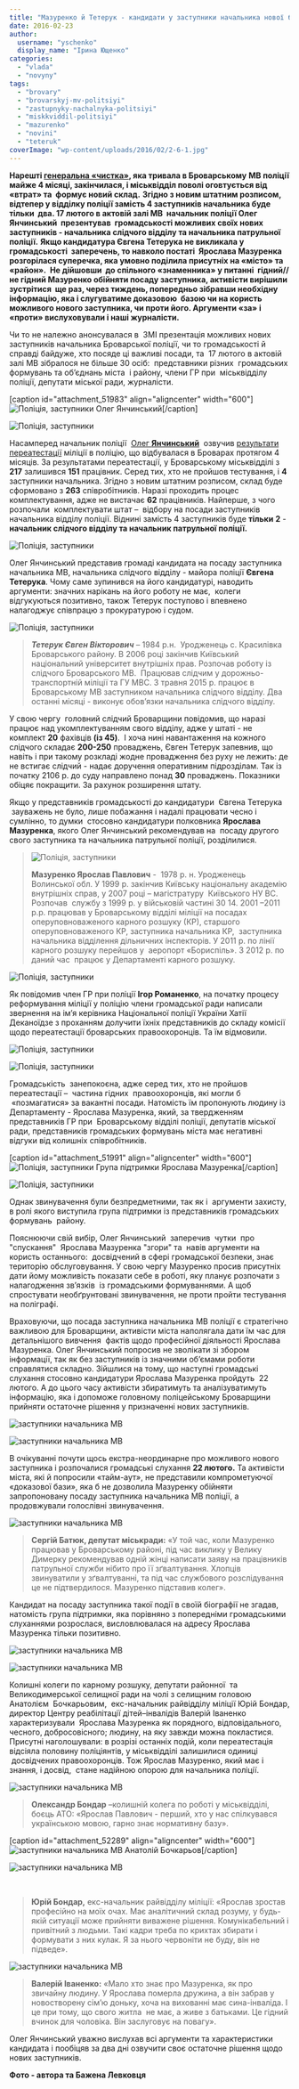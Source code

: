 ```yaml
---
title: "Мазуренко й Тетерук - кандидати у заступники начальника нової броварської поліції"
date: 2016-02-23
author: 
  username: "yschenko"
  display_name: "Ірина Ющенко"
categories: 
  - "vlada"
  - "novyny"
tags: 
  - "brovary"
  - "brovarskyj-mv-politsiyi"
  - "zastupnyky-nachalnyka-politsiyi"
  - "miskkviddil-politsiyi"
  - "mazurenko"
  - "novini"
  - "teteruk"
coverImage: "wp-content/uploads/2016/02/2-6-1.jpg"
---
```


**Нарешті [генеральна «чистка»](https://mpz.brovary.org/gromadska-rada-pry-militsiyi-proshhaj-zdrastuj-gromadska-rada-pry-politsiyi), яка тривала в Броварському** **МВ поліції майже 4 місяці, закінчилася, і міськвідділ поволі оговтується від «втрат» та  формує новий склад.** **Згідно з новим штатним розписом, відтепер у відділку поліції замість 4 заступників начальника буде тільки  два. 17 лютого в актовій залі МВ  начальник поліції Олег Янчинський  презентував  громадськості можливих своїх нових заступників - начальника слідчого відділу та начальника патрульної поліції.** **Якщо кандидатура Євгена Тетерука не викликала у громадськості  заперечень, то навколо постаті  Ярослава Мазуренка розгорілася суперечка, яка умовно поділила присутніх на «місто» та «район».  Не дійшовши  до спільного «знаменника» у питанні  гідний//не гідний Мазуренко обійняти посаду заступника, активісти вирішили зустрітися  ще раз, через тиждень, попередньо зібравши необхідну інформацію, яка і слугуватиме доказовою  базою чи на користь можливого нового заступника, чи проти його. Аргументи «за» і «проти» вислуховували і наші журналісти.**

Чи то не належно анонсувалася в  ЗМІ презентація можливих нових заступників начальника Броварської поліції, чи то громадськості й справді байдуже, хто посяде ці важливі посади, та  17 лютого в актовій залі МВ зібралося не більше 30 осіб:  представники різних  громадських формувань та об’єднань міста  і району, члени ГР при  міськвідділу поліції, депутати міської ради, журналісти.

\[caption id="attachment\_51983" align="aligncenter" width="600"\]![Поліція, заступники](https://mpz.brovary.org/wp-content/uploads/2016/02/1-6.jpg) Олег Янчинський\[/caption\]

![Поліція, заступники](https://mpz.brovary.org/wp-content/uploads/2016/02/7-5.jpg)

Насамперед начальник поліції  [Олег **Янчинський**](https://mpz.brovary.org/gromadska-rada-pry-politsiyi-proekzamenuvala-novogo-t-v-o-nachalnyka-politsiyi-olega-yanchynskogo/)  озвучив [результати переатестації](https://mpz.brovary.org/u-brovarskij-politsiyi-zvilnyly-vse-kerivnytstvo-i-polovynu-pratsivnykiv/) міліції в поліцію, що відбувалася в Броварах протягом 4 місяців. За результатами переатестації, у Броварському міськвідділі з **217** залишився **151** працівник. Серед тих, хто не пройшов тестування, і **4** заступники начальника. Згідно з новим штатним розписом, склад буде сформовано з **263** співробітників. Наразі проходить процес комплектування, адже не вистачає **62** працівників. Найперше, з чого розпочали  комплектувати штат –  відбору на посади заступників начальника відділу поліції. Віднині замість 4 заступників буде **тільки** **2** - **начальник слідчого відділу та начальник патрульної поліції.**

![Поліція, заступники](https://mpz.brovary.org/wp-content/uploads/2016/02/3-6.jpg)

Олег Янчинський представив громаді кандидата на посаду заступника начальника МВ, начальника слідчого відділу - майора поліції **Євгена Тетерука**. Чому саме зупинився на його кандидатурі, наводить аргументи: значних нарікань на його роботу не має,  колеги відгукуються позитивно, також Тетерук поступово і впевнено налагоджує співпрацю з прокуратурою і судом.

![Поліція, заступники](https://mpz.brovary.org/wp-content/uploads/2016/02/2-6.jpg)

> **_Тетерук Євген Вікторович_** _–_ 1984 р.н.  Уродженець с. Красилівка Броварського району. В 2006 році закінчив Київський національний університет внутрішніх прав. Розпочав роботу із слідчого Броварського МВ.  Працював слідчим у дорожньо-транспортній міліції та ГУ МВС. З травня 2015 р. працює в Броварському МВ заступником начальника слідчого відділу. Два останні місяці - виконує обов’язки начальника слідчого відділу.

У свою чергу  головний слідчий Броварщини повідомив, що наразі  працює над укомплектуванням свого відділу, адже у штаті - не комплект **20** фахівців **(із 45)**.  І хоча нині навантаження на кожного слідчого складає **200-250** проваджень, Євген Тетерук запевнив, що навіть і при такому розкладі жодне провадження без руху не лежить: де не встигає слідчий - надає доручення оперативним підрозділам. Так із початку 2106 р. до суду направлено понад **30** проваджень. Показники обіцяє покращити. За рахунок розширення штату.

Якщо у представників громадськості до кандидатури  Євгена Тетерука  зауважень не було, лише побажання і надалі працювати чесно і сумлінно, то думки  стосовно кандидатури полковника **Ярослава Мазуренка**, якого Олег Янчинський рекомендував на  посаду другого свого заступника та начальника патрульної поліції, розділилися.

> ![Поліція, заступники](https://mpz.brovary.org/wp-content/uploads/2016/02/IMG_6648.jpg)
> 
> **Мазуренко Ярослав Павлович** _\-_  1978 р. н. Уродженець Волинської обл. У 1999 р. закінчив Київську національну академію внутрішніх справ, у 2007 році – магістратуру  Київського НУ ВС. Розпочав  службу з 1999 р. у військовій частині 30 14. 2001 –2011 р.р. працював у Броварському відділі міліції на посадах оперуповноваженого карного розшуку (КР), старшого оперуповноваженого КР, заступника начальника КР,  заступника начальника відділення дільничних інспекторів. У 2011 р. по лінії карного розшуку перейшов у  аеропорт «Бориспіль». З 2012 р. по даний час  працює у Департаменті карного розшуку.

![Поліція, заступники](https://mpz.brovary.org/wp-content/uploads/2016/02/SAM_4647.jpg)

Як повідомив член ГР при поліції **Ігор Романенко**, на початку процесу реформування міліції у поліцію члени громадської ради написали звернення на ім’я керівника Національної поліції України Хатії Деканоїдзе з проханням долучити їхніх представників до складу комісії  щодо переатестації броварських правоохоронців. Та їм відмовили.

![Поліція, заступники](https://mpz.brovary.org/wp-content/uploads/2016/02/8-4.jpg)

![Поліція, заступники](https://mpz.brovary.org/wp-content/uploads/2016/02/11-2.jpg)

Громадськість  занепокоєна, адже серед тих, хто не пройшов переатестації –  частина гідних  правоохоронців, які могли б  «позмагатися» за вакантні посади. Натомість їм пропонують людину із Департаменту - Ярослава Мазуренка, який, за твердженням   представників ГР при  Броварському відділі поліції, депутатів міської ради, представників громадських формувань міста має негативні відгуки від колишніх співробітників.

\[caption id="attachment\_51991" align="aligncenter" width="600"\]![Поліція, заступники](https://mpz.brovary.org/wp-content/uploads/2016/02/10-1.jpg) Група підтримки Ярослава Мазуренка\[/caption\]

![Поліція, заступники](https://mpz.brovary.org/wp-content/uploads/2016/02/9-3.jpg)

Однак звинувачення були безпредметними, так як і  аргументи захисту, в ролі якого виступила група підтримки із представників громадських формувань  району.

Пояснюючи свій вибір, Олег Янчинський  заперечив  чутки  про "спускання"  Ярослава Мазуренка "згори" та  навів аргументи на користь останнього:  досвідчений в сфері громадської безпеки, знає територію обслуговування. У свою чергу Мазуренко просив присутніх дати йому можливість показати себе в роботі, яку планує розпочати з налагодження зв’язків  із громадськими формуваннями. А щоб спростувати необґрунтовані звинувачення, не проти пройти тестування на поліграфі.

Враховуючи, що посада заступника начальника МВ поліції є стратегічно важливою для Броварщини, активісти міста наполягала дати їм час для  детальнішого вивчення  фактів щодо професійної діяльності Ярослава Мазуренка. Олег Янчинський попросив не зволікати зі збором інформації, так як без заступників із значними об’ємами роботи справлятися складно. Зійшлися на тому, що наступні громадські слухання стосовно кандидатури Ярослава Мазуренка пройдуть  22 лютого. А до цього часу активісти збиратимуть та аналізуватимуть інформацію, яка і допоможе головному поліцейському Броварщини прийняти остаточне рішення у призначенні нових заступників.

![заступники начальника МВ](https://mpz.brovary.org/wp-content/uploads/2016/02/13-2.jpg)

![заступники начальника МВ](https://mpz.brovary.org/wp-content/uploads/2016/02/15-1.jpg)

В очікуванні почути щось екстра-неординарне про можливого нового заступника і розпочалися громадські слухання **22 лютого.** Та активісти міста, які й попросили «тайм-аут», не представили компрометуючої «доказової бази», яка б не дозволила Мазуренку обійняти запропоновану посаду заступника начальника МВ поліції, а продовжували голослівні звинувачення.

![заступники начальника МВ](https://mpz.brovary.org/wp-content/uploads/2016/02/8-5.jpg)

> **Сергій Батюк, депутат міськради:** «У той час, коли Мазуренко працював у Броварському районі, під час виклику у Велику Димерку рекомендував одній жінці написати заяву на працівників патрульної служби нібито про її зґвалтування. Хлопців звинуватили у зґвалтуванні, та під час службового розслідування це не підтвердилося. Мазуренко підставив колег».

Кандидат на посаду заступника такої події в своїй біографії не згадав, натомість група підтримки, яка порівняно з попередніми громадськими слуханнями розрослася, висловлювалася на адресу Ярослава Мазуренка тільки позитивно.

![заступники начальника МВ](https://mpz.brovary.org/wp-content/uploads/2016/02/11-3.jpg)

![заступники начальника МВ](https://mpz.brovary.org/wp-content/uploads/2016/02/2-7.jpg)

Колишні колеги по карному розшуку, депутати районної  та Великодимерської селищної ради на чолі з селищним головою Анатолієм  Бочкарьовим,  екс-начальник райвідділу міліції Юрій Бондар, директор Центру реабілітації дітей–інвалідів Валерій Іваненко характеризували  Ярослава Мазуренка як порядного, відповідального, чесного, добросовісного; людину, на яку завжди можна покластися. Присутні наголошували: в розрізі останніх подій, коли переатестація відсіяла половину поліціянтів, у міськвідділі залишилися одиниці  досвідчених правоохоронців. Тож Ярослав Мазуренко, який має і знання, і досвід,  стане надійною опорою для начальника поліції.

![заступники начальника МВ](https://mpz.brovary.org/wp-content/uploads/2016/02/4-6.jpg)

> **Олександр Бондар** –колишній колега по роботі у міськвідділі, боєць АТО: «Ярослав Павлович - перший, хто у нас спілкувався українською мовою, гарно знає нормативну базу».

\[caption id="attachment\_52289" align="aligncenter" width="600"\]![заступники начальника МВ](https://mpz.brovary.org/wp-content/uploads/2016/02/5-7.jpg) Анатолій Бочкарьов\[/caption\]

![заступники начальника МВ](https://mpz.brovary.org/wp-content/uploads/2016/02/6-3.jpg)

 

> **Юрій Бондар,** екс-начальник райвідділу міліції: «Ярослав зростав професійно на моїх очах. Має аналітичний склад розуму, у будь-якій ситуації може прийняти виважене рішення. Комунікабельний і привітний з людьми. Такі кадри треба по крихтах збирати і формувати з них кулак. Я за нього червоніти не буду, він не підведе».

![заступники начальника МВ](https://mpz.brovary.org/wp-content/uploads/2016/02/10-2.jpg)

> **Валерій Іваненко:** «Мало хто знає про Мазуренка, як про звичайну людину. У Ярослава померла дружина, а він забрав у новостворену сім’ю доньку, хоча на вихованні має сина-інваліда. І це при тому, що свого житла  не має, а живе з батьками. Це гідний вчинок для чоловіка. Він заслуговує на повагу».

Олег Янчинський уважно вислухав всі аргументи та характеристики кандидата і пообіцяв за два дні озвучити своє остаточне рішення щодо нових заступників.

**Фото - автора та Бажена Левковця**
